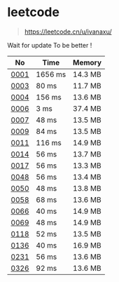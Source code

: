 # leetcode
> https://leetcode.cn/u/ivanaxu/

Wait for update To be better !

|No|Time|Memory|
| - | - | - |
|[0001](https://leetcode.cn/problems/two-sum/)|1656 ms |14.3 MB |
|[0003](https://leetcode.cn/problems/longest-substring-without-repeating-characters/)|80 ms	|11.7 MB	|
|[0004](https://leetcode.cn/problems/median-of-two-sorted-arrays/)|156 ms	|13.6 MB	|
|[0006](https://leetcode.cn/problems/zigzag-conversion/)|3 ms	|37.4 MB	|
|[0007](https://leetcode.cn/problems/reverse-integer/)|48 ms	|13.5 MB	|
|[0009](https://leetcode.cn/problems/palindrome-number/)|84 ms	|13.5 MB	|
|[0011](https://leetcode.cn/problems/container-with-most-water/)|116 ms	|14.9 MB	|
|[0014](https://leetcode.cn/problems/longest-common-prefix/)|56 ms	|13.7 MB	|
|[0017](https://leetcode.cn/problems/letter-combinations-of-a-phone-number/)|56 ms	|13.3 MB	|
|[0048](https://leetcode.cn/problems/rotate-image/)|56 ms	|13.4 MB	|
|[0050](https://leetcode.cn/problems/powx-n/)|48 ms	|13.8 MB	|
|[0058](https://leetcode.cn/problems/length-of-last-word/)|68 ms	|13.6 MB	|
|[0066](https://leetcode.cn/problems/plus-one/)|40 ms	|14.9 MB	|
|[0069](https://leetcode.cn/problems/sqrtx/)|48 ms	|14.9 MB	|
|[0118](https://leetcode.cn/problems/pascals-triangle/)|52 ms	|13.5 MB	|
|[0136](https://leetcode.cn/problems/single-number/)|40 ms	|16.9 MB	|
|[0231](https://leetcode.cn/problems/power-of-two/)|56 ms	|13.6 MB	|
|[0326](https://leetcode.cn/problems/power-of-three/)|92 ms	|13.6 MB	|
